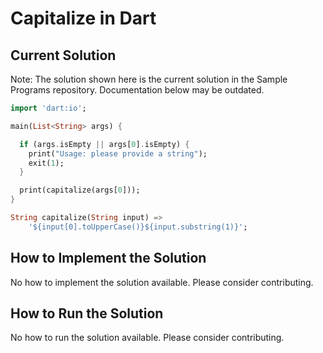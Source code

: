 # Capitalize in Dart

## Current Solution

Note: The solution shown here is the current solution in the Sample Programs repository. Documentation below may be outdated.

```Dart
import 'dart:io';

main(List<String> args) {

  if (args.isEmpty || args[0].isEmpty) {
    print("Usage: please provide a string");
    exit(1);
  }

  print(capitalize(args[0]));
}

String capitalize(String input) =>
    '${input[0].toUpperCase()}${input.substring(1)}';

```

## How to Implement the Solution

No how to implement the solution available. Please consider contributing.

## How to Run the Solution

No how to run the solution available. Please consider contributing.